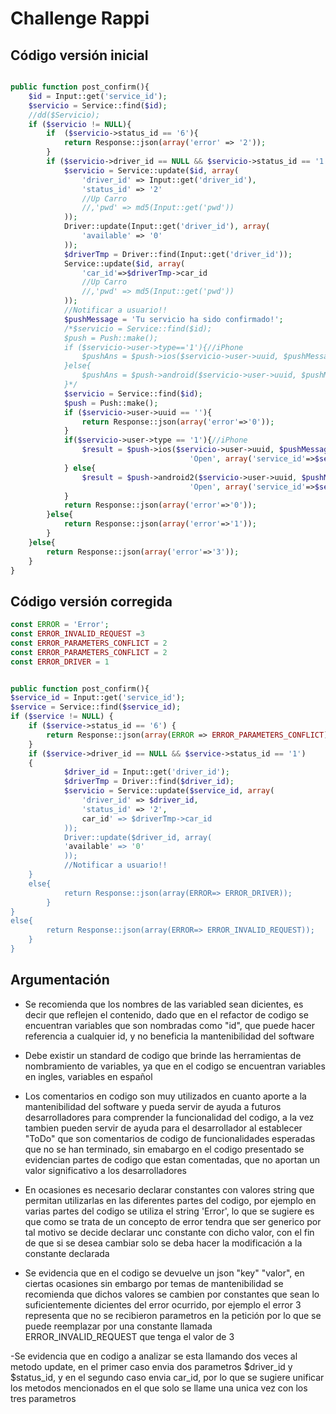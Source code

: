# Challenge Rappi


## Código versión inicial

```php

public function post_confirm(){
    $id = Input::get('service_id');
    $servicio = Service::find($id);
    //dd($Servicio);
    if ($servicio != NULL){
        if  ($servicio->status_id == '6'){
            return Response::json(array('error' => '2'));
        }
        if ($servicio->driver_id == NULL && $servicio->status_id == '1'){
            $servicio = Service::update($id, array(
                'driver_id' => Input::get('driver_id'),
                'status_id' => '2'
                //Up Carro
                //,'pwd' => md5(Input::get('pwd'))
            ));
            Driver::update(Input::get('driver_id'), array(
                'available' => '0'
            ));
            $driverTmp = Driver::find(Input::get('driver_id'));
            Service::update($id, array(
                'car_id'=>$driverTmp->car_id
                //Up Carro
                //,'pwd' => md5(Input::get('pwd'))
            ));
            //Notificar a usuario!!
            $pushMessage = 'Tu servicio ha sido confirmado!';
            /*$servicio = Service::find($id);
            $push = Push::make();
            if ($servicio->user->type=='1'){//iPhone
                $pushAns = $push->ios($servicio->user->uuid, $pushMessage);
            }else{
                $pushAns = $push->android($servicio->user->uuid, $pushMessage);
            }*/
            $servicio = Service::find($id);
            $push = Push::make();
            if ($servicio->user->uuid == ''){
                return Response::json(array('error'=>'0'));
            }
            if($servicio->user->type == '1'){//iPhone
                $result = $push->ios($servicio->user->uuid, $pushMessage, 1, 'honk.wav',
                                        'Open', array('service_id'=>$servicio->id));
            } else{
                $result = $push->android2($servicio->user->uuid, $pushMessage, 1, 'default',
                                        'Open', array('service_id'=>$servicio->id));
            }
            return Response::json(array('error'=>'0'));
        }else{
            return Response::json(array('error'=>'1'));
        }
    }else{
        return Response::json(array('error'=>'3'));
    }
}
```

## Código versión corregida
```php
const ERROR = 'Error';
const ERROR_INVALID_REQUEST =3
const ERROR_PARAMETERS_CONFLICT = 2
const ERROR_PARAMETERS_CONFLICT = 2
const ERROR_DRIVER = 1


public function post_confirm(){
$service_id = Input::get('service_id');
$service = Service::find($service_id);
if ($service != NULL) {
    if ($service->status_id == '6') {
        return Response::json(array(ERROR => ERROR_PARAMETERS_CONFLICT));
    }
    if ($service->driver_id == NULL && $service->status_id == '1')
    {
            $driver_id = Input::get('driver_id');
            $driverTmp = Driver::find($driver_id);
            $servicio = Service::update($service_id, array(
                'driver_id' => $driver_id,
                'status_id' => '2',
                car_id' => $driverTmp->car_id
            ));
            Driver::update($driver_id, array(
            'available' => '0'
            ));	
            //Notificar a usuario!!
    }
    else{
            return Response::json(array(ERROR=> ERROR_DRIVER));
        }
}
else{
        return Response::json(array(ERROR=> ERROR_INVALID_REQUEST));
    }
}
```

## Argumentación
- Se recomienda que los nombres de las variabled sean dicientes, es decir que reflejen el contenido, dado que en el refactor de codigo se encuentran variables que son nombradas como "id", que puede hacer referencia a cualquier id, y no beneficia la mantenibilidad del software

 - Debe existir un standard de codigo que brinde las herramientas de nombramiento de variables, ya que en el codigo se encuentran variables en ingles, variables en español 
 
 - Los comentarios en codigo son muy utilizados en cuanto aporte a la mantenibilidad del software y pueda servir de ayuda a futuros desarrolladores para comprender la funcionalidad del codigo, a la vez tambien pueden servir de ayuda para el desarrollador al establecer "ToDo" que son comentarios de codigo de funcionalidades esperadas que no se han terminado, sin emabargo en el codigo presentado se evidencian partes de codigo que estan comentadas, que no aportan un valor significativo a los desarrolladores
 
 - En ocasiones es necesario declarar constantes con valores string que permitan utilizarlas en las diferentes partes del codigo, por ejemplo en varias partes del codigo se utiliza el string 'Error', lo que se sugiere es que como se trata de un concepto de error tendra que ser generico por tal motivo se decide declarar unc constante con dicho valor, con el fin de que si se desea cambiar solo se deba hacer la modificación a la constante declarada
 
 - Se evidencia que en el codigo se devuelve un json "key" "valor", en ciertas ocasiones sin embargo por temas de mantenibilidad se recomienda que dichos valores se cambien por constantes que sean lo suficientemente dicientes del error ocurrido, por ejemplo el error 3 representa que no se recibieron parametros en la petición por lo que se puede reemplazar por una constante llamada ERROR_INVALID_REQUEST que tenga el valor de 3
 
-Se evidencia que en codigo a analizar se esta llamando dos veces al metodo update, en el primer caso envia dos parametros $driver_id y $status_id, y en el segundo caso envia car_id, por lo que se sugiere unificar los metodos mencionados en el que solo se llame una unica vez con los tres parametros
 
 



